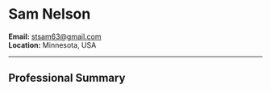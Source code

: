 

# Sam Nelson

**Email:** stsam63@gmail.com  
**Location:** Minnesota, USA

---

## Professional Summary



